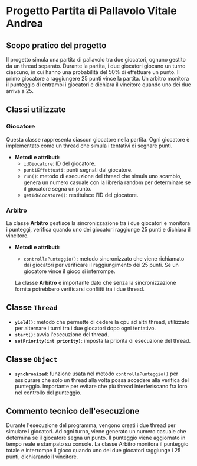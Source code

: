 # Progetto Partita di Pallavolo Vitale Andrea

## Scopo pratico del progetto
Il progetto simula una partita di pallavolo tra due giocatori, ognuno gestito da un thread separato. Durante la partita, i due giocatori giocano un turno ciascuno, in cui hanno una probabilità del 50% di effettuare un punto. Il primo giocatore a raggiungere 25 punti vince la partita. Un arbitro monitora il punteggio di entrambi i giocatori e dichiara il vincitore quando uno dei due arriva a 25.

## Classi utilizzate

### Giocatore
Questa classe rappresenta ciascun giocatore nella partita. Ogni giocatore è implementato come un thread che simula i tentativi di segnare punti.

- **Metodi e attributi:**
  - `idGiocatore`: ID del giocatore.
  - `puntiEffettuati`: punti segnati dal giocatore.
  - `run()`: metodo di esecuzione del thread che simula uno scambio, genera un numero casuale con la libreria random per determinare se il giocatore segna un punto.
  - `getIdGiocatore()`: restituisce l'ID del giocatore.

### Arbitro
La classe **Arbitro** gestisce la sincronizzazione tra i due giocatori e monitora i punteggi, verifica quando uno dei giocatori raggiunge 25 punti e dichiara il vincitore.

- **Metodi e attributi:**
  - `controllaPunteggio()`: metodo sincronizzato che viene richiamato dai giocatori per verificare il raggiungimento dei 25 punti. Se un giocatore vince il gioco si interrompe.
  
  La classe **Arbitro** è importante dato che senza la sincronizzazione fornita potrebbero verificarsi conflitti tra i due thread.

## Classe `Thread`

- **`yield()`**: metodo che permette di cedere la cpu ad altri thread, utilizzato per alternare i turni tra i due giocatori dopo ogni tentativo.
- **`start()`**: avvia l'esecuzione del thread.
- **`setPriority(int priority)`**: imposta la priorità di esecuzione del thread.

## Classe `Object`

- **`synchronized`**: funzione usata nel metodo `controllaPunteggio()` per assicurare che solo un thread alla volta possa accedere alla verifica del punteggio. Importante per evitare che più thread interferiscano fra loro nel controllo del punteggio.

## Commento tecnico dell'esecuzione
Durante l'esecuzione del programma, vengono creati i due thread per simulare i giocatori. Ad ogni turno, viene generato un numero casuale che determina se il giocatore segna un punto. Il punteggio viene aggiornato in tempo reale e stampato su console. La classe Arbitro monitora il punteggio totale e interrompe il gioco quando uno dei due giocatori raggiunge i 25 punti, dichiarando il vincitore.
